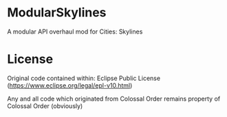 # ModularSkylines
A modular API overhaul mod for Cities: Skylines

# License
Original code contained within: Eclipse Public License (https://www.eclipse.org/legal/epl-v10.html)

Any and all code which originated from Colossal Order remains property of Colossal Order (obviously)
